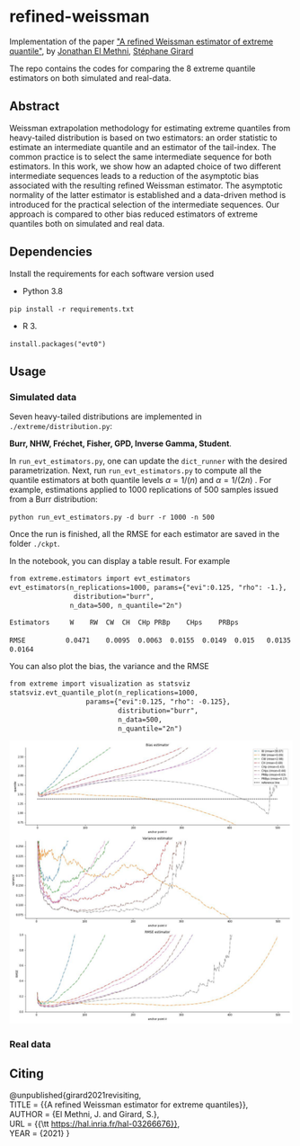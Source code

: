 # refined-weissman
Implementation of the paper ["A refined Weissman estimator of extreme quantile"](https://hal.inria.fr/hal-03266676v2/document),
by [Jonathan El Methni](https://scholar.google.fr/citations?user=JjjH8N8AAAAJ&hl=fr), [Stéphane Girard](http://mistis.inrialpes.fr/people/girard/)

The repo contains the codes for comparing the 8 extreme quantile estimators on both simulated and real-data.

## Abstract
Weissman extrapolation methodology for estimating extreme quantiles from heavy-tailed distribution is based on two estimators: an order statistic to estimate an intermediate quantile and an estimator of the tail-index. 
The common practice is to select the same intermediate sequence for both estimators.
In this work, we show how an adapted choice of two different  intermediate sequences leads to a reduction of the asymptotic bias associated with the resulting refined Weissman estimator. 
The asymptotic normality of the latter estimator is established and a data-driven method is introduced for the practical selection of the intermediate sequences.
Our approach is compared to other bias reduced estimators of extreme quantiles both on simulated and real data.


## Dependencies
Install the requirements for each software version used
- Python 3.8

`pip install -r requirements.txt`
- R 3.

`install.packages("evt0")`

## Usage

### Simulated data
Seven heavy-tailed distributions are implemented in `./extreme/distribution.py`:

**Burr, NHW, Fréchet, Fisher, GPD, Inverse Gamma, Student**.

In `run_evt_estimators.py`, one can update the `dict_runner` with the desired parametrization. 
Next, run `run_evt_estimators.py` to compute all the quantile estimators at both quantile levels $`\alpha=1/(n)`$ and $`\alpha=1/(2n)`$ . 
For example, estimations applied to 1000 replications of 500 samples issued from a Burr distribution:

`python run_evt_estimators.py -d burr -r 1000 -n 500`

Once the run is finished, all the RMSE for each estimator are saved in the folder `./ckpt`.

In the notebook, you can display a table result. For example

```
from extreme.estimators import evt_estimators 
evt_estimators(n_replications=1000, params={"evi":0.125, "rho": -1.},
                distribution="burr", 
               n_data=500, n_quantile="2n")
```
```
Estimators     W	RW	CW	CH	CHp	PRBp	CHps	PRBps

RMSE	      0.0471	0.0095	0.0063	0.0155	0.0149	0.015	0.0135	0.0164
```
You can also plot the bias, the variance and the RMSE

```
from extreme import visualization as statsviz
statsviz.evt_quantile_plot(n_replications=1000, 
   		           params={"evi":0.125, "rho": -0.125}, 
                           distribution="burr", 
                           n_data=500, 
                           n_quantile="2n")
```
![simulations](imgs/simulations_test.jpg)


### Real data

## Citing
@unpublished{girard2021revisiting,\
	TITLE = {{A refined Weissman estimator for extreme quantiles}},\
	AUTHOR = {El Methni, J. and Girard, S.},\
	URL = {{\tt https://hal.inria.fr/hal-03266676}}, \
	YEAR = {2021}
}
